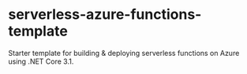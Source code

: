 # serverless-azure-functions-template
Starter template for building &amp; deploying serverless functions on Azure using .NET Core 3.1.
